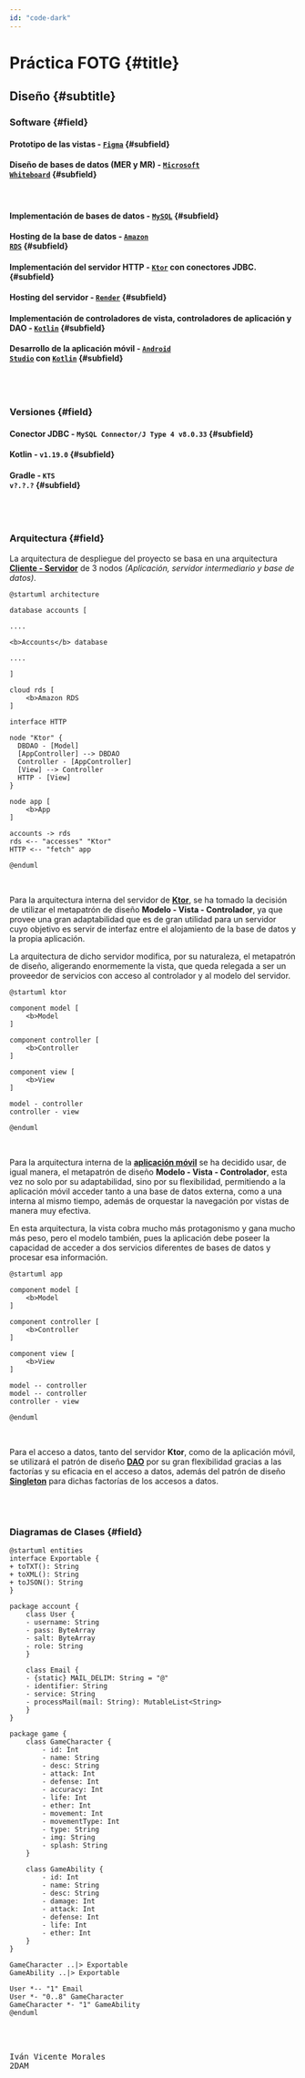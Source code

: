 ```yaml
---
id: "code-dark"
---
```


# Práctica FOTG {#title}
## Diseño {#subtitle}

### Software {#field}

#### Prototipo de las vistas - <code id="inline-code"><a href="https://www.figma.com">Figma</a></code> {#subfield}
#### Diseño de bases de datos (MER y MR) - <code id="inline-code"><a href="https://apps.microsoft.com/detail/microsoft-whiteboard/9MSPC6MP8FM4?hl=es-ES&gl=ES">Microsoft Whiteboard</a></code> {#subfield}

<br>

#### Implementación de bases de datos - <code id="inline-code"><a href="https://www.mysql.com">MySQL</a></code> {#subfield}
#### Hosting de la base de datos - <code id="inline-code"><a href="https://aws.amazon.com/es/rds/">Amazon RDS</a></code> {#subfield}
#### Implementación del servidor HTTP - <code id="inline-code"><a href="https://ktor.io">Ktor</a></code> con conectores JDBC. {#subfield}
#### Hosting del servidor - <code id="inline-code"><a href="https://render.com">Render</a></code> {#subfield}
#### Implementación de controladores de vista, controladores de aplicación y DAO - <code id="inline-code"><a href="https://kotlinlang.org">Kotlin</a></code> {#subfield}
#### Desarrollo de la aplicación móvil - <code id="inline-code"><a href="https://developer.android.com/studio?hl=es-419">Android Studio</a></code> con <code id="inline-code"><a href="https://kotlinlang.org">Kotlin</a></code> {#subfield}

<br><br>

### Versiones {#field}

#### Conector JDBC - <code id="inline-code">MySQL Connector/J Type 4 v8.0.33</code> {#subfield}
#### Kotlin - <code id="inline-code">v1.19.0</code> {#subfield}
#### Gradle - <code id="inline-code">KTS v?.?.?</code> {#subfield}

<br><br>

### Arquitectura {#field}

La arquitectura de despliegue del proyecto se basa en una arquitectura <a href="https://es.wikipedia.org/wiki/Cliente-servidor"><b>Cliente - Servidor</b></a> de 3 nodos *(Aplicación, servidor intermediario y base de datos)*.

```plantuml
@startuml architecture

database accounts [

....

<b>Accounts</b> database

....

]

cloud rds [
    <b>Amazon RDS
]

interface HTTP

node "Ktor" {
  DBDAO - [Model]
  [AppController] --> DBDAO
  Controller - [AppController]
  [View] --> Controller
  HTTP - [View]
}

node app [
    <b>App
]

accounts -> rds
rds <-- "accesses" "Ktor"
HTTP <-- "fetch" app

@enduml
```

<br>

Para la arquitectura interna del servidor de <a href="https://ktor.io"><b>Ktor</b></a>, se ha tomado la decisión de utilizar el metapatrón de diseño **Modelo - Vista - Controlador**, ya que provee una gran adaptabilidad que es de gran utilidad para un servidor cuyo objetivo es servir de interfaz entre el alojamiento de la base de datos y la propia aplicación.

La arquitectura de dicho servidor modifica, por su naturaleza, el metapatrón de diseño, aligerando enormemente la vista, que queda relegada a ser un proveedor de servicios con acceso al controlador y al modelo del servidor.

```plantuml
@startuml ktor

component model [
    <b>Model
]

component controller [
    <b>Controller
]

component view [
    <b>View
]

model - controller
controller - view

@enduml
```

<br>

Para la arquitectura interna de la <a href="#"><b>aplicación móvil</b></a> se ha decidido usar, de igual manera, el metapatrón de diseño **Modelo - Vista - Controlador**, esta vez no solo por su adaptabilidad, sino por su flexibilidad, permitiendo a la aplicación móvil acceder tanto a una base de datos externa, como a una interna al mismo tiempo, además de orquestar la navegación por vistas de manera muy efectiva.

En esta arquitectura, la vista cobra mucho más protagonismo y gana mucho más peso, pero el modelo también, pues la aplicación debe poseer la capacidad de acceder a dos servicios diferentes de bases de datos y procesar esa información.

```plantuml
@startuml app

component model [
    <b>Model
]

component controller [
    <b>Controller
]

component view [
    <b>View
]

model -- controller
model -- controller
controller - view

@enduml
```

<br>

Para el acceso a datos, tanto del servidor **Ktor**, como de la aplicación móvil, se utilizará el patrón de diseño <a href="https://es.wikipedia.org/wiki/Objeto_de_acceso_a_datos"><b>DAO</b></a> por su gran flexibilidad gracias a las factorías y su eficacia en el acceso a datos, además del patrón de diseño <a href="https://es.wikipedia.org/wiki/Singleton"><b>Singleton</b></a> para dichas factorías de los accesos a datos.

<br><br>

### Diagramas de Clases {#field}

```plantuml
@startuml entities
interface Exportable {
+ toTXT(): String
+ toXML(): String
+ toJSON(): String
}

package account {
    class User {
    - username: String
    - pass: ByteArray
    - salt: ByteArray
    - role: String
    }

    class Email {
    - {static} MAIL_DELIM: String = "@"
    - identifier: String
    - service: String
    - processMail(mail: String): MutableList<String>
    }
}

package game {
    class GameCharacter {
        - id: Int
        - name: String
        - desc: String
        - attack: Int
        - defense: Int
        - accuracy: Int
        - life: Int
        - ether: Int
        - movement: Int
        - movementType: Int
        - type: String
        - img: String
        - splash: String
    }

    class GameAbility {
        - id: Int
        - name: String
        - desc: String
        - damage: Int
        - attack: Int
        - defense: Int
        - life: Int
        - ether: Int
    }
}

GameCharacter ..|> Exportable
GameAbility ..|> Exportable

User *-- "1" Email
User *- "0..8" GameCharacter
GameCharacter *- "1" GameAbility
@enduml
```

<br><br>

<pre id="document-end">Iván Vicente Morales<br>2DAM</pre>